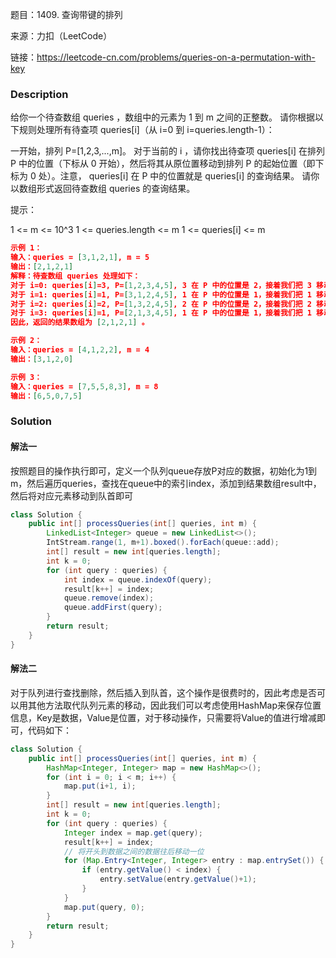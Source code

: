 题目：1409. 查询带键的排列

来源：力扣（LeetCode）

链接：https://leetcode-cn.com/problems/queries-on-a-permutation-with-key

### Description

给你一个待查数组 queries ，数组中的元素为 1 到 m 之间的正整数。 请你根据以下规则处理所有待查项 queries[i]（从 i=0 到 i=queries.length-1）：

一开始，排列 P=[1,2,3,...,m]。
对于当前的 i ，请你找出待查项 queries[i] 在排列 P 中的位置（下标从 0 开始），然后将其从原位置移动到排列 P 的起始位置（即下标为 0 处）。注意， queries[i] 在 P 中的位置就是 queries[i] 的查询结果。
请你以数组形式返回待查数组  queries 的查询结果。


提示：

1 <= m <= 10^3
1 <= queries.length <= m
1 <= queries[i] <= m

```json
示例 1：
输入：queries = [3,1,2,1], m = 5
输出：[2,1,2,1] 
解释：待查数组 queries 处理如下：
对于 i=0: queries[i]=3, P=[1,2,3,4,5], 3 在 P 中的位置是 2，接着我们把 3 移动到 P 的起始位置，得到 P=[3,1,2,4,5] 。
对于 i=1: queries[i]=1, P=[3,1,2,4,5], 1 在 P 中的位置是 1，接着我们把 1 移动到 P 的起始位置，得到 P=[1,3,2,4,5] 。 
对于 i=2: queries[i]=2, P=[1,3,2,4,5], 2 在 P 中的位置是 2，接着我们把 2 移动到 P 的起始位置，得到 P=[2,1,3,4,5] 。
对于 i=3: queries[i]=1, P=[2,1,3,4,5], 1 在 P 中的位置是 1，接着我们把 1 移动到 P 的起始位置，得到 P=[1,2,3,4,5] 。 
因此，返回的结果数组为 [2,1,2,1] 。  

示例 2：
输入：queries = [4,1,2,2], m = 4
输出：[3,1,2,0]

示例 3：
输入：queries = [7,5,5,8,3], m = 8
输出：[6,5,0,7,5]
```



### Solution

#### 解法一

按照题目的操作执行即可，定义一个队列queue存放P对应的数据，初始化为1到m，然后遍历queries，查找在queue中的索引index，添加到结果数组result中，然后将对应元素移动到队首即可

```java
class Solution {
    public int[] processQueries(int[] queries, int m) {
        LinkedList<Integer> queue = new LinkedList<>();
        IntStream.range(1, m+1).boxed().forEach(queue::add);
        int[] result = new int[queries.length];
        int k = 0;
        for (int query : queries) {
            int index = queue.indexOf(query);
            result[k++] = index;
            queue.remove(index);
            queue.addFirst(query);
        }
        return result;
    }
}
```

#### 解法二

对于队列进行查找删除，然后插入到队首，这个操作是很费时的，因此考虑是否可以用其他方法取代队列元素的移动，因此我们可以考虑使用HashMap来保存位置信息，Key是数据，Value是位置，对于移动操作，只需要将Value的值进行增减即可，代码如下：

````java
class Solution {
    public int[] processQueries(int[] queries, int m) {
        HashMap<Integer, Integer> map = new HashMap<>();
        for (int i = 0; i < m; i++) {
            map.put(i+1, i);
        }
        int[] result = new int[queries.length];
        int k = 0;
        for (int query : queries) {
            Integer index = map.get(query);
            result[k++] = index;
            // 将开头到数据之间的数据往后移动一位
            for (Map.Entry<Integer, Integer> entry : map.entrySet()) {
                if (entry.getValue() < index) {
                    entry.setValue(entry.getValue()+1);
                }
            }
            map.put(query, 0);
        }
        return result;
    }
}
````


